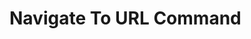 <!-- TITLE: Navigate To Url Command -->
<!-- SUBTITLE: A quick summary of Navigate To Url Command -->

# Navigate To URL Command